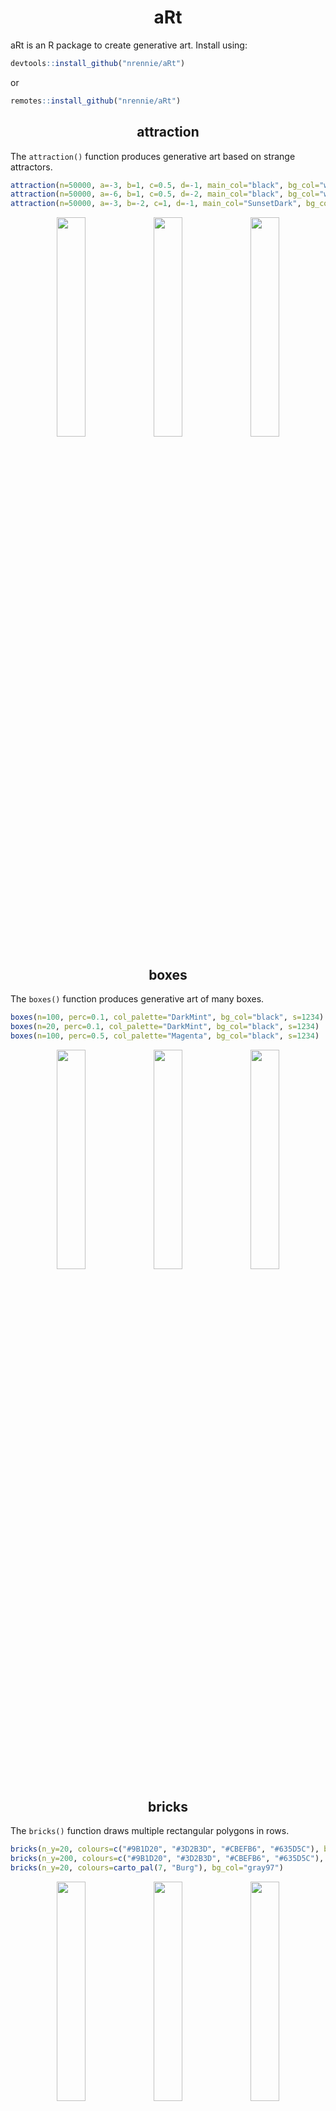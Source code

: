 <h1 align="center">
aRt</h1>

aRt is an R package to create generative art. Install using:
``` r
devtools::install_github("nrennie/aRt")
```
or
``` r
remotes::install_github("nrennie/aRt")
```

<h2 align="center">
attraction</h2>

The `attraction()` function produces generative art based on strange attractors.

``` r
attraction(n=50000, a=-3, b=1, c=0.5, d=-1, main_col="black", bg_col="white")
attraction(n=50000, a=-6, b=1, c=0.5, d=-2, main_col="black", bg_col="white")
attraction(n=50000, a=-3, b=-2, c=1, d=-1, main_col="SunsetDark", bg_col="white")
```
<p align="center">
<img src="/images/attraction1.jpeg?raw=true" width="30%">
<img src="/images/attraction2.jpeg?raw=true" width="30%">
<img src="/images/attraction3.jpeg?raw=true" width="30%">
</p>


<h2 align="center">
boxes</h2>

The `boxes()` function produces generative art of many boxes.

``` r
boxes(n=100, perc=0.1, col_palette="DarkMint", bg_col="black", s=1234)
boxes(n=20, perc=0.1, col_palette="DarkMint", bg_col="black", s=1234)
boxes(n=100, perc=0.5, col_palette="Magenta", bg_col="black", s=1234)
```
<p align="center">
<img src="/images/boxes_n100_p1.jpeg?raw=true" width="30%">
<img src="/images/boxes_n20_p1.jpeg?raw=true" width="30%">
<img src="/images/boxes_n100_p5.jpeg?raw=true" width="30%">
</p>

<h2 align="center">
bricks</h2>

The `bricks()` function draws multiple rectangular polygons in rows.

``` r
bricks(n_y=20, colours=c("#9B1D20", "#3D2B3D", "#CBEFB6", "#635D5C"), bg_col="gray97")
bricks(n_y=200, colours=c("#9B1D20", "#3D2B3D", "#CBEFB6", "#635D5C"), bg_col="gray97")
bricks(n_y=20, colours=carto_pal(7, "Burg"), bg_col="gray97")

```
<p align="center">
<img src="/images/bricks1.jpeg?raw=true" width="30%">
<img src="/images/bricks2.jpeg?raw=true" width="30%">
<img src="/images/bricks3.jpeg?raw=true" width="30%">
</p>


<h2 align="center">
bullseye</h2>

The `bullseye()` function produces generative art using layered polar bar charts.

``` r
bullseye(main_col="black", bg_col="white", s=1234)
bullseye(main_col="white", bg_col="black", s=1234)
bullseye(main_col="black", bg_col="white", s=2021)
```
<p align="center">
<img src="/images/bullseye_1234.jpeg?raw=true" width="30%">
<img src="/images/bullseye_1234n.jpeg?raw=true" width="30%">
<img src="/images/bullseye_2021.jpeg?raw=true" width="30%">
</p>


<h2 align="center">
circles</h2>

The `circles()` function produces generative art using dendograms and circular graphs.

``` r
circles(n=100, smoothness=100, col_palette="Bold", line_col=NA, bg_col="black", s=1234)
circles(n=10, smoothness=100, col_palette="Bold", line_col=NA, bg_col="#e73f74", s=1234)
circles(n=2, smoothness=3, col_palette="Bold", line_col="black", bg_col="black", s=1234)
```
<p align="center">
<img src="/images/circles1.jpeg?raw=true" width="30%">
<img src="/images/circles2.jpeg?raw=true" width="30%">
<img src="/images/circles3.jpeg?raw=true" width="30%">
</p>

<h2 align="center">
circular</h2>

The `circular()` function produces circular generative art produced by many random paths from the centre of the circle.

``` r
circular(n=2, main_col="black", bg_col="white", s=56)
circular(n=10, main_col="black", bg_col="white", s=56)
circular(n=100, main_col="black", bg_col="white", s=56)
```
<p align="center">
<img src="/images/circular_n2.jpeg?raw=true" width="30%">
<img src="/images/circular_n10.jpeg?raw=true" width="30%">
<img src="/images/circular_n100.jpeg?raw=true" width="30%">
</p>

<h2 align="center">
connected</h2>

The `connected()` function produces generative art by connected points on a circle.

``` r
connected(n=100, n_geom=10, random=F, col_palette="RdPu", bg_col="#ae217e", s=1234)
connected(n=100, n_geom=10, random=T, col_palette="RdPu", bg_col="#ae217e", s=1234)
connected(n=250, n_geom=2, random=F, col_palette="RdPu", bg_col="#ae217e", s=1234)
```
<p align="center">
<img src="/images/connected_100_10F.jpeg?raw=true" width="30%">
<img src="/images/connected_100_10T.jpeg?raw=true" width="30%">
<img src="/images/connected_250_2F.jpeg?raw=true" width="30%">
</p>

<h2 align="center">
crawling</h2>

The `crawling()` function produces generative art using dendograms and tree graphs.

``` r
crawling(n=50, edge_colour="black", node_size=1, node_colour="black", bg_col="white", s=1234)
crawling(n=250, edge_colour="black", node_size=1, node_colour="black", bg_col="white", s=1234)
crawling(n=1000, edge_colour="black", node_size=1, node_colour="black", bg_col="white", s=1234)
```
<p align="center">
<img src="/images/crawling50.jpeg?raw=true" width="30%">
<img src="/images/crawling250.jpeg?raw=true" width="30%">
<img src="/images/crawling1000.jpeg?raw=true" width="30%">
</p>

<h2 align="center">
dots</h2>

The `dots()` function produces generative art using jittered points.

``` r
dots(n_x=50, n_y=100, jitter_size_width=0.5, jitter_size_height=0.5, col_palette = "Purp", bg_col="#63589f", s=1234)
dots(n_x=500, n_y=100, jitter_size_width=0.5, jitter_size_height=5, col_palette = "Purp", bg_col="#63589f", s=1234)
dots(n_x=50, n_y=100, jitter_size_width=0.05, jitter_size_height=50, col_palette = "Purp", bg_col="#63589f", s=1234)
```
<p align="center">
<img src="/images/dots1.jpeg?raw=true" width="30%">
<img src="/images/dots2.jpeg?raw=true" width="30%">
<img src="/images/dots3.jpeg?raw=true" width="30%">
</p>

<h2 align="center">
fading</h2>

The `fading()` function produces generative art using voronoi tiles.

``` r
fading(n_layers=6, n_points=10, col_palette="SunsetDark", s=1234)
fading(n_layers=6, n_points=1, col_palette="Sunset", s=1234)
fading(n_layers=10, n_points=10, col_palette="SunsetDark", s=1234)
```
<p align="center">
<img src="/images/fading_6_10.jpeg?raw=true" width="30%">
<img src="/images/fading_6_1.jpeg?raw=true" width="30%">
<img src="/images/fading_10_10.jpeg?raw=true" width="30%">
</p>

<h2 align="center">
heart</h2>

The `heart()` function draws a heart from many overlapping lines.

``` r
heart(n=25, col_scheme="mono", bg_col="black", s=1234)
heart(n=100, col_scheme="mono", bg_col="black", s=1234)
heart(n=25, col_scheme="rainbow", bg_col="black", s=1234)
```
<p align="center">
<img src="/images/heart_n25_m.jpeg?raw=true" width="30%">
<img src="/images/heart_n100_m.jpeg?raw=true" width="30%">
<img src="/images/heart_n25_r.jpeg?raw=true" width="30%">
</p>

<h2 align="center">
infinity</h2>

The `infinity()` function draws an infinity symbol from many overlapping lines.

``` r
infinity(n=25, col_scheme="mono", bg_col="black", s=1234)
infinity(n=100, col_scheme="mono", bg_col="black", s=1234)
infinity(n=25, col_scheme="rainbow", bg_col="black", s=1234)
```
<p align="center">
<img src="/images/infinity_n25_m.jpeg?raw=true" width="30%">
<img src="/images/infinity_n100_m.jpeg?raw=true" width="30%">
<img src="/images/infinity_n25_r.jpeg?raw=true" width="30%">
</p>

<h2 align="center">
polygons</h2>

The `polygons()` function draws multiple polygons.

``` r
polygons(n_x=12, n_y=18, gap_size=0.5, deg_jitter=0.1, colours=c("#9B1D20", "#3D2B3D", "#CBEFB6", "#635D5C"), rand = FALSE, bg_col="gray97")
polygons(n_x=6, n_y=9, gap_size=0.2, deg_jitter=0.1, colours=c("#9B1D20", "#3D2B3D", "#CBEFB6", "#635D5C"), rand = FALSE, bg_col="gray97")
polygons(n_x=12, n_y=18, gap_size=0.5, deg_jitter=0.5, colours=carto_pal(7, "Burg"), rand = FALSE, bg_col="gray97")

```
<p align="center">
<img src="/images/polygons1.jpeg?raw=true" width="30%">
<img src="/images/polygons2.jpeg?raw=true" width="30%">
<img src="/images/polygons3.jpeg?raw=true" width="30%">
</p>

<h2 align="center">
rectangles</h2>

The `rectangles()` function draws multiple rectangles.

``` r
rectangles(n = 100, max_height = 7, max_width = 5, size = 2, main_col = "lightgrey", col_palette = "Bold", bg_col = "white", s = 123)
rectangles(n = 10, max_height = 15, max_width = 15, size = 4, main_col = "lightgrey", col_palette = "Bold", bg_col = "white", s = 123)
rectangles(n = 100, max_height = 4, max_width = 6, size = 1, main_col = ggplot2::alpha("white", 0.5), col_palette = "Prism", bg_col = "black", s = 123)

```
<p align="center">
<img src="/images/rectangles1.jpeg?raw=true" width="30%">
<img src="/images/rectangles2.jpeg?raw=true" width="30%">
<img src="/images/rectangles3.jpeg?raw=true" width="30%">
</p>


<h2 align="center">
shell</h2>

The `shells()` function produces generative art using sine and cosine waves.

``` r
shells(n = 4, alpha = 1, main_col = "black", bg_col = "white")
shells(n = 10, alpha = 1, main_col = "black", bg_col = "white")
shells(n = 6, alpha = 0.5, main_col = "#CC338B", bg_col = alpha("#CC338B", 0.2))
```
<p align="center">
<img src="/images/shell1.jpeg?raw=true" width="30%">
<img src="/images/shell2.jpeg?raw=true" width="30%">
<img src="/images/shell3.jpeg?raw=true" width="30%">
</p>


<h2 align="center">
spirals</h2>

The `spirals()` function produces generative art consisting of dots arranged in a spiral.

``` r
spirals(perc=0.2, s=1234)
spirals(perc=0.5, s=1234)
spirals(perc=0.8, s=1234)
```
<p align="center">
<img src="/images/spirals_p2.jpeg?raw=true" width="30%">
<img src="/images/spirals_p5.jpeg?raw=true" width="30%">
<img src="/images/spirals_p8.jpeg?raw=true" width="30%">
</p>

<h2 align="center">
static</h2>

The `static()` function produces generative art reminiscent of the noise displayed on analog televisions when no transmission signal is received.

``` r
static(perc=0.01, n=500, s=1234)
static(perc=0.1, n=500, s=1234)
static(perc=0.3, n=500, s=1234)
```
<p align="center">
<img src="/images/static_p01_n500.jpeg?raw=true" width="30%">
<img src="/images/static_p10_n500.jpeg?raw=true" width="30%">
<img src="/images/static_p30_n500.jpeg?raw=true" width="30%">
</p>


<h2 align="center">
stripes</h2>

The `stripes()` function produces generative art consisting of rows of vertical stripes.

``` r
stripes(perc=0, n=3, col_palette = "TealGrn", alpha = 1, s=1234)
stripes(perc=0.5, n=3, col_palette = "TealGrn", alpha = 1, s=1234)
stripes(perc=1, n=3, col_palette = "TealGrn", alpha = 1, s=1234)
```
<p align="center">
<img src="/images/stripes_p00_n3.jpeg?raw=true" width="30%">
<img src="/images/stripes_p50_n3.jpeg?raw=true" width="30%">
<img src="/images/stripes_p100_n3.jpeg?raw=true" width="30%">
</p>

<h2 align="center">
tiles</h2>

The `tiles()` function produces generative art using square polygons.

``` r
tiles(n_x=12, n_y=12, col_palette="Veronese", num_colours=5, s=1234)
tiles(n_x=50, n_y=50, col_palette="Veronese", num_colours=6, s=1234)
tiles(n_x=12, n_y=12, col_palette="Pissaro", num_colours=5, s=1234)
```
<p align="center">
<img src="/images/tiles_veronese1.jpeg?raw=true" width="30%">
<img src="/images/tiles_veronese2.jpeg?raw=true" width="30%">
<img src="/images/tiles_pissaro1.jpeg?raw=true" width="30%">
</p>


<h2 align="center">
vortex</h2>

The `vortex()` function produces circular vortex generative art produced by a line plot and polar coordinates.

``` r
vortex(n=25, start_val=90, col_scheme="mono", bg_col="black", s=1234)
vortex(n=100, start_val=90, col_scheme="mono", bg_col="black", s=1234)
vortex(n=25, start_val=90, col_scheme="rainbow", bg_col="black", s=1234)
```
<p align="center">
<img src="/images/vortex_n25_m.jpeg?raw=true" width="30%">
<img src="/images/vortex_n100_m.jpeg?raw=true" width="30%">
<img src="/images/vortex_n25_r.jpeg?raw=true" width="30%">
</p>


<h2 align="center">
waves</h2>

The `waves()` function produces generative art using sine and cosine waves.

``` r
waves(a=23, b=6, main_col="white", bg_col="black", s=2021)
waves(a=23, b=6, main_col="Prism", bg_col="#edad08", s=2021)
waves(a=6, b=23, main_col="black", bg_col="white", s=2021)
```
<p align="center">
<img src="/images/waves23_6_bw.jpeg?raw=true" width="30%">
<img src="/images/waves23_6_col.jpeg?raw=true" width="30%">
<img src="/images/waves6_23_bw.jpeg?raw=true" width="30%">
</p>

